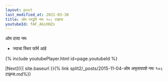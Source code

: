 ```yaml
---
layout: post
last_modified_at: 2021-03-30
title: ओम परर्द्धये नमः १०८ टाइम्स
youtubeId: fAF_AGshNZs
---
```

 
 
 ओम दग्र्या नमः  
 
 -  ज्याचा स्थिर फॉर्म आहे 
 
  
 
  
 
 
 
 
 
 


{% include youtubePlayer.html id=page.youtubeId %}
 
[Next]({{ site.baseurl }}{% link  split2/_posts/2015-11-04-ओम अमृतावपशे नमः १०८ टाइम्स.md%})
 
